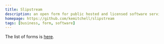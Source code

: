 ```yaml
---
title: Slipstream
description: an open form for public hosted and licensed software services
homepage: https://github.com/kemitchell/slipstream
tags: [business, form, software]
---
```


The list of forms is [here](https://indieopensource.com/for-indies#legal-forms).
